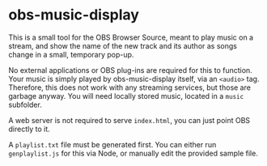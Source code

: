 # obs-music-display

This is a small tool for the OBS Browser Source, meant to play music on a stream, and show the name of the new track and its author as songs change in a small, temporary pop-up.

No external applications or OBS plug-ins are required for this to function. Your music is simply played by obs-music-display itself, via an `<audio>` tag.
Therefore, this does not work with any streaming services, but those are garbage anyway. You will need locally stored music, located in a `music` subfolder.

A web server is not required to serve `index.html`, you can just point OBS directly to it.

A `playlist.txt` file must be generated first. You can either run `genplaylist.js` for this via Node, or manually edit the provided sample file.
